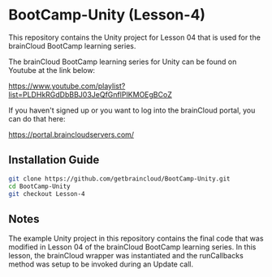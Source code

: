 # BootCamp-Unity (Lesson-4)

This repository contains the Unity project for Lesson 04 that is used for the brainCloud BootCamp learning series.

The brainCloud BootCamp learning series for Unity can be found on Youtube at the link below:

https://www.youtube.com/playlist?list=PLDHkRGdDbBBJ03JeQfGnflPIKMOEgBCoZ


If you haven't signed up or you want to log into the brainCloud portal, you can do that here:

https://portal.braincloudservers.com/


## Installation Guide

```bash
git clone https://github.com/getbraincloud/BootCamp-Unity.git
cd BootCamp-Unity
git checkout Lesson-4
```

## Notes

The example Unity project in this repository contains the final code that was modified in Lesson 04 of the brainCloud BootCamp learning series. In this lesson, the brainCloud wrapper was instantiated and the runCallbacks method was setup to be invoked during an Update call.

